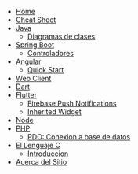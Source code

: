 <!-- _sidebar.md -->

* [Home](/)
* [Cheat Sheet](/cheatsheet.md)
* [Java](/java/README.md)
  * [Diagramas de clases](/java/uml.md)
* [Spring Boot](/spring-boot/README.md)
  * [Controladores](/spring-boot/controllers.md)
* [Angular](/angular/README.md)
  * [Quick Start](/angular/quick-start.md)
* [Web Client](/web-client.md)
* [Dart](/dart/README.md)
* [Flutter](/flutter/README.md)
  * [Firebase Push Notifications](/flutter/firebase_messaging.md)
  * [Inherited Widget]()
* [Node](/node/README.md)
* [PHP](/php/README.md)
  * [PDO: Conexion a base de datos](/php/pdo.md)
* [El Lenguaje C](/c/README.md)
  * [Introduccion](/c/hello_word.md)
* [Acerca del Sitio](/acerca_de.md)

